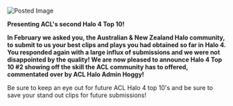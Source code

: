 ![Posted Image](http://oi45.tinypic.com/116sxud.jpg)





**Presenting ACL's second Halo 4 Top 10!**





**In February we asked you, the Australian & New Zealand Halo community, to submit to us your best clips and plays you had obtained so far in Halo 4. You responded again with a large influx of submissions and we were not disappointed by the quality! We are now pleased to announce Halo 4 Top 10 #2 showing off the skill the ACL community has to offered, commentated over by ACL Halo Admin Hoggy!**











Be sure to keep an eye out for future ACL Halo 4 top 10's and be sure to save your stand out clips for future submissions!